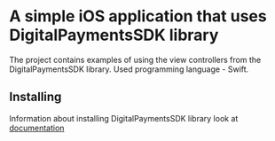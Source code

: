 # A simple iOS application that uses DigitalPaymentsSDK library

The project contains examples of using the view controllers from the DigitalPaymentsSDK library.
Used programming language - Swift.

## Installing

Information about installing DigitalPaymentsSDK library look at [documentation](https://developers.processonepayments.com/Help/Documentation/ios-sdk) 
